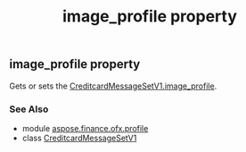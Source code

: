 ﻿---
title: image_profile property
second_title: Aspose.Finance for Python via .NET API References
description: 
type: docs
weight: 40
url: /python-net/aspose.finance.ofx.profile/creditcardmessagesetv1/image_profile/
is_root: false
---

## image_profile property


Gets or sets the [CreditcardMessageSetV1.image_profile](/finance/python-net/aspose.finance.ofx.profile/creditcardmessagesetv1#image_profile).

### See Also
* module [aspose.finance.ofx.profile](../../)
* class [CreditcardMessageSetV1](/finance/python-net/aspose.finance.ofx.profile/creditcardmessagesetv1)
